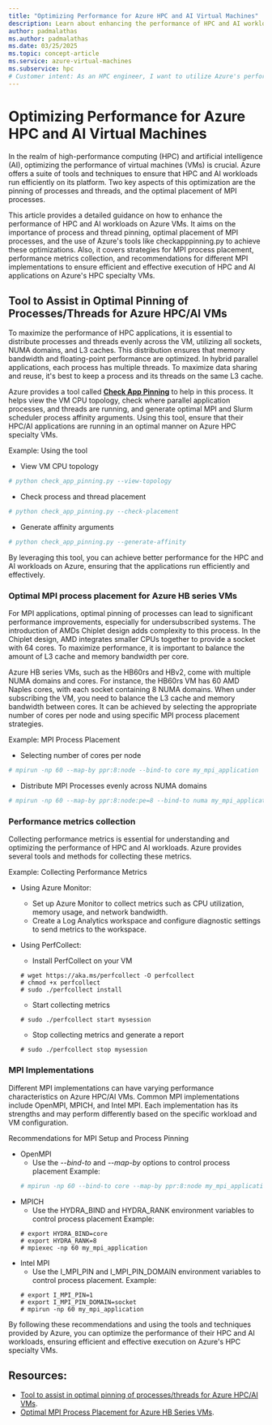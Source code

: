 ```yaml
---
title: "Optimizing Performance for Azure HPC and AI Virtual Machines"
description: Learn about enhancing the performance of HPC and AI workloads on Azure VM using Azure offered suite of tools and techniques.
author: padmalathas
ms.author: padmalathas
ms.date: 03/25/2025
ms.topic: concept-article
ms.service: azure-virtual-machines
ms.subservice: hpc
# Customer intent: As an HPC engineer, I want to utilize Azure's performance optimization tools for virtual machines, so that I can enhance the efficiency and effectiveness of my high-performance computing and AI applications.
---
```


# Optimizing Performance for Azure HPC and AI Virtual Machines

In the realm of high-performance computing (HPC) and artificial intelligence (AI), optimizing the performance of virtual machines (VMs) is crucial. Azure offers a suite of tools and techniques to ensure that HPC and AI workloads run efficiently on its platform. Two key aspects of this optimization are the pinning of processes and threads, and the optimal placement of MPI processes. 

This article provides a detailed guidance on how to enhance the performance of HPC and AI workloads on Azure VMs. It aims on the importance of process and thread pinning, optimal placement of MPI processes, and the use of Azure's tools like checkapppinning.py to achieve these optimizations. Also, it covers strategies for MPI process placement, performance metrics collection, and recommendations for different MPI implementations to ensure efficient and effective execution of HPC and AI applications on Azure's HPC specialty VMs. 

## Tool to Assist in Optimal Pinning of Processes/Threads for Azure HPC/AI VMs

To maximize the performance of HPC applications, it is essential to distribute processes and threads evenly across the VM, utilizing all sockets, NUMA domains, and L3 caches. This distribution ensures that memory bandwidth and floating-point performance are optimized. In hybrid parallel applications, each process has multiple threads. To maximize data sharing and reuse, it's best to keep a process and its threads on the same L3 cache.

Azure provides a tool called [**Check App Pinning**](https://github.com/Azure/azurehpc/tree/master/experimental/check_app_pinning_tool)  to help in this process. It helps view the VM CPU topology, check where parallel application processes, and threads are running, and generate optimal MPI and Slurm scheduler process affinity arguments. Using this tool, ensure that their HPC/AI applications are running in an optimal manner on Azure HPC specialty VMs.

Example: Using the tool
- View VM CPU topology
```python
# python check_app_pinning.py --view-topology
```
- Check process and thread placement
```python
# python check_app_pinning.py --check-placement
```
- Generate affinity arguments
```python
# python check_app_pinning.py --generate-affinity
```
By leveraging this tool, you can achieve better performance for the HPC and AI workloads on Azure, ensuring that the applications run efficiently and effectively.

### Optimal MPI process placement for Azure HB series VMs

For MPI applications, optimal pinning of processes can lead to significant performance improvements, especially for undersubscribed systems. The introduction of AMDs Chiplet design adds complexity to this process. In the Chiplet design, AMD integrates smaller CPUs together to provide a socket with 64 cores. To maximize performance, it is important to balance the amount of L3 cache and memory bandwidth per core.

Azure HB series VMs, such as the HB60rs and HBv2, come with multiple NUMA domains and cores. For instance, the HB60rs VM has 60 AMD Naples cores, with each socket containing 8 NUMA domains. When under subscribing the VM, you need to balance the L3 cache and memory bandwidth between cores. It can be achieved by selecting the appropriate number of cores per node and using specific MPI process placement strategies.

Example: MPI Process Placement
- Selecting number of cores per node
```bash
# mpirun -np 60 --map-by ppr:8:node --bind-to core my_mpi_application
```
- Distribute MPI Processes evenly across NUMA domains
```bash
# mpirun -np 60 --map-by ppr:8:node:pe=8 --bind-to numa my_mpi_application
```

### Performance metrics collection

Collecting performance metrics is essential for understanding and optimizing the performance of HPC and AI workloads. Azure provides several tools and methods for collecting these metrics.

Example: Collecting Performance Metrics
- Using Azure Monitor:
  * Set up Azure Monitor to collect metrics such as CPU utilization, memory usage, and network bandwidth.
  * Create a Log Analytics workspace and configure diagnostic settings to send metrics to the workspace.

- Using PerfCollect:
  * Install PerfCollect on your VM
  ```shell script
  # wget https://aka.ms/perfcollect -O perfcollect
  # chmod +x perfcollect
  # sudo ./perfcollect install
  ```
  * Start collecting metrics
  ```shell script
  # sudo ./perfcollect start mysession
  ```
  * Stop collecting metrics and generate a report
  ```shell script
  # sudo ./perfcollect stop mysession
  ```
### MPI Implementations

Different MPI implementations can have varying performance characteristics on Azure HPC/AI VMs. Common MPI implementations include OpenMPI, MPICH, and Intel MPI. Each implementation has its strengths and may perform differently based on the specific workload and VM configuration.

Recommendations for MPI Setup and Process Pinning
- OpenMPI 
  * Use the *--bind-to* and *--map-by* options to control process placement
    Example:
  ```bash
  # mpirun -np 60 --bind-to core --map-by ppr:8:node my_mpi_application
  ```
- MPICH
  * Use the HYDRA_BIND and HYDRA_RANK environment variables to control process placement
    Example:
  ```shell script
  # export HYDRA_BIND=core
  # export HYDRA_RANK=8
  # mpiexec -np 60 my_mpi_application
  ```
- Intel MPI
  * Use the I_MPI_PIN and I_MPI_PIN_DOMAIN environment variables to control process placement.
    Example:
  ```shell script
  # export I_MPI_PIN=1
  # export I_MPI_PIN_DOMAIN=socket
  # mpirun -np 60 my_mpi_application
  ```
  
By following these recommendations and using the tools and techniques provided by Azure, you can optimize the performance of their HPC and AI workloads, ensuring efficient and effective execution on Azure's HPC specialty VMs. 

## Resources:

- [Tool to assist in optimal pinning of processes/threads for Azure HPC/AI VMs](https://techcommunity.microsoft.com/blog/azurehighperformancecomputingblog/tool-to-assist-in-optimal-pinning-of-processesthreads-for-azure-hpcai-vm%e2%80%99s/2672201).
- [Optimal MPI Process Placement for Azure HB Series VMs](https://techcommunity.microsoft.com/blog/azurehighperformancecomputingblog/optimal-mpi-process-placement-for-azure-hb-series-vms/2450663).

